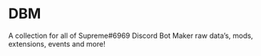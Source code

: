 # DBM
A collection for all of Supreme#6969 Discord Bot Maker raw data’s, mods, extensions, events and more!
